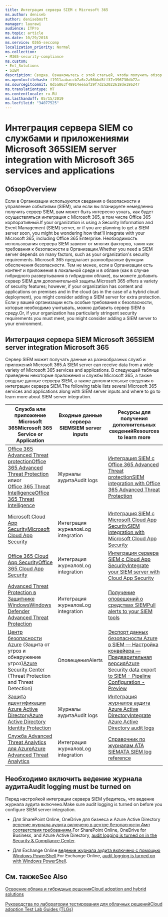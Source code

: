 ```yaml
---
title: Интеграция сервера SIEM с Microsoft 365
ms.author: deniseb
author: denisebmsft
manager: laurawi
audience: ITPro
ms.topic: article
ms.date: 10/29/2018
ms.service: O365-seccomp
localization_priority: Normal
ms.collection:
- M365-security-compliance
ms.custom:
- Ent_Solutions
- SIEM
description: Сводка. Ознакомьтесь с этой статьей, чтобы получить обзор интеграции сервера SIEM с Microsoft 365.
ms.openlocfilehash: f1911aabaccb7a6c2a56bbd5ff37e396730db72a
ms.sourcegitcommit: 0d5a863f48914eeaaf29f7d2a2022618de186247
ms.translationtype: MT
ms.contentlocale: ru-RU
ms.lasthandoff: 05/15/2019
ms.locfileid: "34077525"
---
```

# <a name="siem-server-integration-with-microsoft-365-services-and-applications"></a><span data-ttu-id="16132-103">Интеграция сервера SIEM со службами и приложениями Microsoft 365</span><span class="sxs-lookup"><span data-stu-id="16132-103">SIEM server integration with Microsoft 365 services and applications</span></span>

## <a name="overview"></a><span data-ttu-id="16132-104">Обзор</span><span class="sxs-lookup"><span data-stu-id="16132-104">Overview</span></span>

<span data-ttu-id="16132-105">Если в Организации используются сведения о безопасности и управление событиями (SIEM), или если вы планируете немедленно получить сервер SIEM, вам может быть интересно узнать, как будет осуществляться интеграция с Microsoft 365, в том числе Office 365 корпоративный.</span><span class="sxs-lookup"><span data-stu-id="16132-105">If your organization is using a Security Information and Event Management (SIEM) server, or if you are planning to get a SIEM server soon, you might be wondering how that'll integrate with your Microsoft 365, including Office 365 Enterprise.</span></span> <span data-ttu-id="16132-106">Необходимость использования сервера SIEM зависит от многих факторов, таких как требования к безопасности в Организации.</span><span class="sxs-lookup"><span data-stu-id="16132-106">Whether you need a SIEM server depends on many factors, such as your organization's security requirements.</span></span> <span data-ttu-id="16132-107">Microsoft 365 предлагает разнообразные функции обеспечения безопасности. Тем не менее, если в Организации есть контент и приложения в локальной среде и в облаке (как в случае гибридного развертывания в гибридном облаке), вы можете добавить сервер SIEM для дополнительной защиты.</span><span class="sxs-lookup"><span data-stu-id="16132-107">Microsoft 365 offers a variety of security features; however, if your organization has content and applications on premises and in the cloud (as in the case of a hybrid cloud deployment), you might consider adding a SIEM server for extra protection.</span></span> <span data-ttu-id="16132-108">Если у вашей организации есть особые требования к безопасности, которые необходимо учитывать, можно добавить сервер SIEM в среду.</span><span class="sxs-lookup"><span data-stu-id="16132-108">Or, if your organization has particularly stringent security requirements you must meet, you might consider adding a SIEM server to your environment.</span></span>

## <a name="siem-server-integration-microsoft-365"></a><span data-ttu-id="16132-109">Интеграция сервера SIEM Microsoft 365</span><span class="sxs-lookup"><span data-stu-id="16132-109">SIEM server integration Microsoft 365</span></span>

<span data-ttu-id="16132-110">Сервер SIEM может получать данные из разнообразных служб и приложений Microsoft 365.</span><span class="sxs-lookup"><span data-stu-id="16132-110">A SIEM server can receive data from a wide variety of Microsoft 365 services and applications.</span></span> <span data-ttu-id="16132-111">В следующей таблице приведены некоторые приложения и службы Microsoft 365, а также входные данные сервера SIEM, а также дополнительные сведения о интеграции сервера SIEM.</span><span class="sxs-lookup"><span data-stu-id="16132-111">The following table lists several Microsoft 365 services and applications along with SIEM server inputs and where to go to learn more about SIEM server integration.</span></span> 

| <span data-ttu-id="16132-112">Служба или приложение Microsoft 365</span><span class="sxs-lookup"><span data-stu-id="16132-112">Microsoft 365 Service or Application</span></span> | <span data-ttu-id="16132-113">Входные данные сервера SIEM</span><span class="sxs-lookup"><span data-stu-id="16132-113">SIEM server inputs</span></span> | <span data-ttu-id="16132-114">Ресурсы для получения дополнительных сведений</span><span class="sxs-lookup"><span data-stu-id="16132-114">Resources to learn more</span></span> |
| --- | --- | --- |
| [<span data-ttu-id="16132-115">Office 365 Advanced Threat protection</span><span class="sxs-lookup"><span data-stu-id="16132-115">Office 365 Advanced Threat Protection</span></span>](office-365-atp.md) <br/>   <span data-ttu-id="16132-116">или</span><span class="sxs-lookup"><span data-stu-id="16132-116">or</span></span>   <br/>[<span data-ttu-id="16132-117">Office 365 Threat Intelligence</span><span class="sxs-lookup"><span data-stu-id="16132-117">Office 365 Threat Intelligence</span></span>](office-365-ti.md) | <span data-ttu-id="16132-118">Журналы аудита</span><span class="sxs-lookup"><span data-stu-id="16132-118">Audit logs</span></span> | [<span data-ttu-id="16132-119">Интеграция SIEM с Office 365 Advanced Threat protection</span><span class="sxs-lookup"><span data-stu-id="16132-119">SIEM integration with Office 365 Advanced Threat Protection</span></span>](siem-integration-with-office-365-ti.md) |
| [<span data-ttu-id="16132-120">Microsoft Cloud App Security</span><span class="sxs-lookup"><span data-stu-id="16132-120">Microsoft Cloud App Security</span></span>](https://docs.microsoft.com/cloud-app-security/what-is-cloud-app-security) | <span data-ttu-id="16132-121">Интеграция журналов</span><span class="sxs-lookup"><span data-stu-id="16132-121">Log integration</span></span> | [<span data-ttu-id="16132-122">Интеграция SIEM с Microsoft Cloud App Security</span><span class="sxs-lookup"><span data-stu-id="16132-122">SIEM integration with Microsoft Cloud App Security</span></span>](https://docs.microsoft.com/cloud-app-security/siem) |
| [<span data-ttu-id="16132-123">Office 365 Cloud App Security</span><span class="sxs-lookup"><span data-stu-id="16132-123">Office 365 Cloud App Security</span></span>](https://docs.microsoft.com/cloud-app-security/what-is-cloud-app-security) | <span data-ttu-id="16132-124">Интеграция журналов</span><span class="sxs-lookup"><span data-stu-id="16132-124">Log integration</span></span> | [<span data-ttu-id="16132-125">Интеграция сервера SIEM с Cloud App Security</span><span class="sxs-lookup"><span data-stu-id="16132-125">Integrate your SIEM server with Cloud App Security</span></span>](https://docs.microsoft.com/cloud-app-security/siem) |
| [<span data-ttu-id="16132-126">Advanced Threat Protection в Защитнике Windows</span><span class="sxs-lookup"><span data-stu-id="16132-126">Windows Defender Advanced Threat Protection</span></span>](https://docs.microsoft.com/windows/security/threat-protection/) | <span data-ttu-id="16132-127">Интеграция журналов</span><span class="sxs-lookup"><span data-stu-id="16132-127">Log integration</span></span> | [<span data-ttu-id="16132-128">Получение оповещений о средствах SIEM</span><span class="sxs-lookup"><span data-stu-id="16132-128">Pull alerts to your SIEM tools</span></span>](https://docs.microsoft.com/windows/security/threat-protection/windows-defender-atp/configure-siem-windows-defender-advanced-threat-protection) |
| <span data-ttu-id="16132-129">[Центр безопасности Azure](https://docs.microsoft.com/azure/security-center/security-center-intro) (Защита от угроз и обнаружение угроз)</span><span class="sxs-lookup"><span data-stu-id="16132-129">[Azure Security Center](https://docs.microsoft.com/azure/security-center/security-center-intro) (Threat Protection and Threat Detection)</span></span> | <span data-ttu-id="16132-130">Оповещения</span><span class="sxs-lookup"><span data-stu-id="16132-130">Alerts</span></span> | [<span data-ttu-id="16132-131">Экспорт данных безопасности Azure в SIEM — Настройка конвейера — Предварительная версия</span><span class="sxs-lookup"><span data-stu-id="16132-131">Azure Security data export to SIEM - Pipeline Configuration - Preview</span></span>](https://docs.microsoft.com/azure/security-center/security-center-export-data-to-siem) |
| [<span data-ttu-id="16132-132">Защита идентификации Azure Active Directory</span><span class="sxs-lookup"><span data-stu-id="16132-132">Azure Active Directory Identity Protection</span></span>](https://docs.microsoft.com/azure/active-directory/identity-protection/overview) | <span data-ttu-id="16132-133">Журналы аудита</span><span class="sxs-lookup"><span data-stu-id="16132-133">Audit logs</span></span> | [<span data-ttu-id="16132-134">Интеграция журналов аудита Azure Active Directory</span><span class="sxs-lookup"><span data-stu-id="16132-134">Integrate Azure Active Directory audit logs</span></span>](https://docs.microsoft.com/azure/security/security-azure-log-integration-ad) |
| [<span data-ttu-id="16132-135">Служба Advanced Threat Analytics для Azure</span><span class="sxs-lookup"><span data-stu-id="16132-135">Azure Advanced Threat Analytics</span></span>](https://docs.microsoft.com/azure/security/azure-threat-detection) | <span data-ttu-id="16132-136">Интеграция журналов</span><span class="sxs-lookup"><span data-stu-id="16132-136">Log integration</span></span> | [<span data-ttu-id="16132-137">Справочник по журналам ATA SIEM</span><span class="sxs-lookup"><span data-stu-id="16132-137">ATA SIEM log reference</span></span>](https://docs.microsoft.com/advanced-threat-analytics/cef-format-sa) |

## <a name="audit-logging-must-be-turned-on"></a><span data-ttu-id="16132-138">Необходимо включить ведение журнала аудита</span><span class="sxs-lookup"><span data-stu-id="16132-138">Audit logging must be turned on</span></span>

<span data-ttu-id="16132-139">Перед настройкой интеграции сервера SIEM убедитесь, что ведение журнала аудита включено.</span><span class="sxs-lookup"><span data-stu-id="16132-139">Make sure audit logging is turned on before you configure SIEM server integration.</span></span> 

- <span data-ttu-id="16132-140">Для SharePoint Online, OneDrive для бизнеса и Azure Active Directory [ведение журнала аудита включено в центре безопасности _Амп_ соответствия требованиям](https://docs.microsoft.com/office365/securitycompliance/turn-audit-log-search-on-or-off).</span><span class="sxs-lookup"><span data-stu-id="16132-140">For SharePoint Online, OneDrive for Business, and Azure Active Directory, [audit logging is turned on in the Security & Compliance Center](https://docs.microsoft.com/office365/securitycompliance/turn-audit-log-search-on-or-off).</span></span>

- <span data-ttu-id="16132-141">Для Exchange Online [ведение журнала аудита включено с помощью Windows PowerShell](https://docs.microsoft.com/office365/securitycompliance/enable-mailbox-auditing).</span><span class="sxs-lookup"><span data-stu-id="16132-141">For Exchange Online, [audit logging is turned on with Windows PowerShell](https://docs.microsoft.com/office365/securitycompliance/enable-mailbox-auditing).</span></span>
 
## <a name="see-also"></a><span data-ttu-id="16132-142">См. также</span><span class="sxs-lookup"><span data-stu-id="16132-142">See Also</span></span>

[<span data-ttu-id="16132-143">Освоение облака и гибридные решения</span><span class="sxs-lookup"><span data-stu-id="16132-143">Cloud adoption and hybrid solutions</span></span>](https://docs.microsoft.com/office365/enterprise/cloud-adoption-and-hybrid-solutions)
  
[<span data-ttu-id="16132-144">Руководства по лаборатории тестирования для облачных решений</span><span class="sxs-lookup"><span data-stu-id="16132-144">Cloud adoption Test Lab Guides (TLGs)</span></span>](https://docs.microsoft.com/office365/enterprise/cloud-adoption-test-lab-guides-tlgs)


